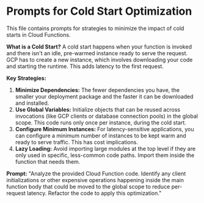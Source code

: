 # Prompts for Cold Start Optimization

This file contains prompts for strategies to minimize the impact of cold starts in Cloud Functions.

**What is a Cold Start?**
A cold start happens when your function is invoked and there isn't an idle, pre-warmed instance ready to serve the request. GCP has to create a new instance, which involves downloading your code and starting the runtime. This adds latency to the first request.

**Key Strategies:**
1.  **Minimize Dependencies:** The fewer dependencies you have, the smaller your deployment package and the faster it can be downloaded and installed.
2.  **Use Global Variables:** Initialize objects that can be reused across invocations (like GCP clients or database connection pools) in the global scope. This code runs only once per instance, during the cold start.
3.  **Configure Minimum Instances:** For latency-sensitive applications, you can configure a minimum number of instances to be kept warm and ready to serve traffic. This has cost implications.
4.  **Lazy Loading:** Avoid importing large modules at the top level if they are only used in specific, less-common code paths. Import them inside the function that needs them.

**Prompt:**
"Analyze the provided Cloud Function code. Identify any client initializations or other expensive operations happening inside the main function body that could be moved to the global scope to reduce per-request latency. Refactor the code to apply this optimization."